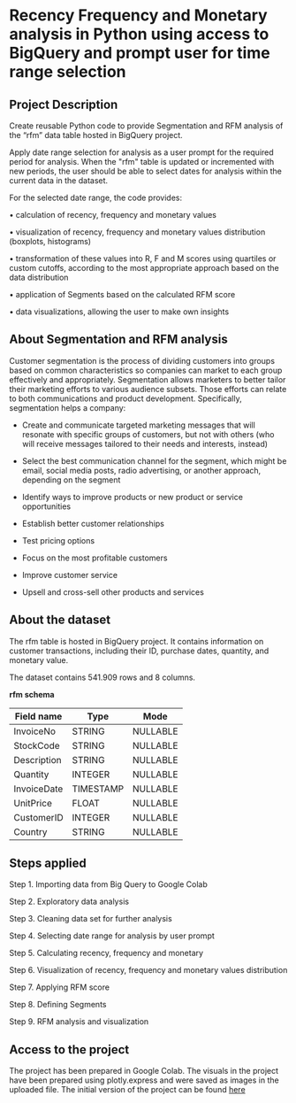 # Recency Frequency and Monetary analysis in Python using access to BigQuery and prompt user for time range selection

## Project Description

Create reusable Python code to provide Segmentation and RFM analysis of the “rfm” data table hosted in BigQuery project.

Apply date range selection for analysis as a user prompt for the required period for analysis. When the "rfm" table is updated or incremented with new periods, the user should be able to select dates for analysis within the current data in the dataset.

For the selected date range, the code provides:

  •	calculation of recency, frequency and monetary values
  
  •	visualization of recency, frequency and monetary values distribution (boxplots, histograms)
  
  •	transformation of these values into R, F and M scores using quartiles or custom cutoffs, according to the most appropriate approach based on the data distribution
  
  •	application of Segments based on the calculated RFM score
  
  •	data visualizations, allowing the user to make own insights

## About Segmentation and RFM analysis

Customer segmentation is the process of dividing customers into groups based on common characteristics so companies can market to each group effectively and appropriately. 
Segmentation allows marketers to better tailor their marketing efforts to various audience subsets. Those efforts can relate to both communications and product development. 
Specifically, segmentation helps a company:

- Create and communicate targeted marketing messages that will resonate with specific groups of customers, but not with others (who will receive messages tailored to their needs and interests, instead)

- Select the best communication channel for the segment, which might be email, social media posts, radio advertising, or another approach, depending on the segment
  
- Identify ways to improve products or new product or service opportunities

- Establish better customer relationships
  
- Test pricing options
  
- Focus on the most profitable customers
  
- Improve customer service
  
- Upsell and cross-sell other products and services

## About the dataset

The rfm table is hosted in BigQuery project. It contains information on customer transactions, including their ID, purchase dates, quantity, and monetary value.

The dataset contains 541.909 rows and 8 columns.

**rfm schema**

| Field name | Type | Mode |
|---------------|-----------|-----------|
| InvoiceNo | STRING | NULLABLE |
| StockCode | STRING | NULLABLE |
| Description | STRING | NULLABLE |
| Quantity | INTEGER | NULLABLE |
| InvoiceDate | TIMESTAMP | NULLABLE |	
| UnitPrice | FLOAT | NULLABLE |
| CustomerID | INTEGER | NULLABLE |
| Country | STRING | NULLABLE	|


## Steps applied

Step 1. Importing data from Big Query to Google Colab

Step 2. Exploratory data analysis

Step 3. Cleaning data set for further analysis

Step 4. Selecting date range for analysis by user prompt

Step 5. Calculating recency, frequency and monetary

Step 6. Visualization of recency, frequency and monetary values distribution

Step 7. Applying RFM score

Step 8. Defining Segments

Step 9. RFM analysis and visualization

## Access to the project
The project has been prepared in Google Colab. The visuals in the project have been prepared using plotly.express and were saved as images in the uploaded file. The initial version of the project can be found [here]( https://colab.research.google.com/drive/17qupcY8R4R9xrGV-vfLO3IkzENeMcYc1)

